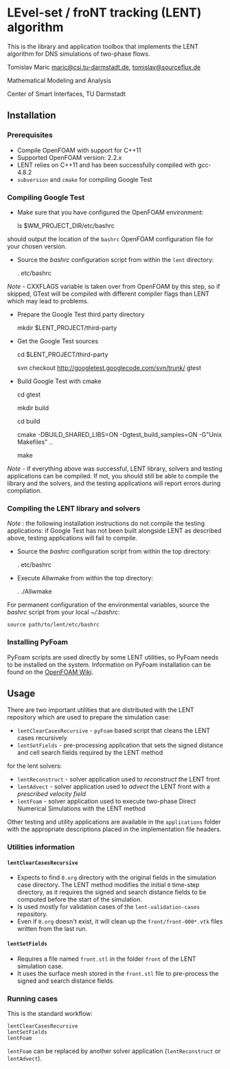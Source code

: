 # LEvel-set / froNT tracking (LENT) algorithm 

This is the library and application toolbox that implements the LENT algorithm for DNS simulations of two-phase flows. 

Tomislav Maric maric@csi.tu-darmstadt.de, tomislav@sourceflux.de

Mathematical Modeling and Analysis

Center of Smart Interfaces, TU Darmstadt

## Installation 

### Prerequisites

* Compile OpenFOAM with support for C++11
* Supported OpenFOAM version: 2.2.x  
* LENT relies on C++11 and has been successfully compiled with gcc-4.8.2
* `subversion` and `cmake` for compiling Google Test 

### Compiling Google Test

* Make sure that you have configured the OpenFOAM environment:

    ls $WM_PROJECT_DIR/etc/bashrc

should output the location of the `bashrc` OpenFOAM configuration file for your chosen version.  

* Source the *bashrc* configuration script from within the `lent` directory:

    . etc/bashrc

*Note* - CXXFLAGS variable is taken over from OpenFOAM by this step, so if skipped, GTest will be compiled with different compiler flags than LENT which may lead to problems.

* Prepare the Google Test third party directory 

    mkdir $LENT_PROJECT/third-party

* Get the Google Test sources 

    cd $LENT_PROJECT/third-party

    svn checkout http://googletest.googlecode.com/svn/trunk/ gtest

* Build Google Test with cmake 

    cd gtest

    mkdir build

    cd build 

    cmake -DBUILD_SHARED_LIBS=ON -Dgtest_build_samples=ON -G"Unix Makefiles" ..

    make


*Note* - if everything above was successful, LENT library, solvers and testing applications can be compiled. If not, you should still be able to compile the library and the solvers, and the testing applications will report errors during compilation.

### Compiling the LENT library and solvers 

*Note* : the following installation instructions do not compile the testing applications: if Google Test has not been built alongside LENT as described above, testing applications will fail to compile. 

* Source the *bashrc* configuration script from within the top directory:

    . etc/bashrc

* Execute Allwmake from within the top directory:

    . ./Allwmake

For permanent configuration of the environmental variables, source the *bashrc* script from your local *~/.bashrc*: 

    source path/to/lent/etc/bashrc

### Installing PyFoam 

PyFoam scripts are used directly by some LENT utilities, so PyFoam needs to be installed on the system. Information on PyFoam installation can be found on the [OpenFOAM Wiki](http://openfoamwiki.net/index.php/Contrib/PyFoam). 

## Usage

There are two important utilities that are distributed with the LENT repository which are used to prepare the simulation case:  

* `lentClearCasesRecursive` - `pyFoam` based script that cleans the LENT cases recursively
* `lentSetFields` - pre-processing application that sets the signed distance and cell search fields required by the LENT method

for the lent solvers:

* `lentReconstruct` - solver application used to *reconstruct* the LENT front 
* `lentAdvect` - solver application used to *advect* the LENT front with a *prescribed velocity field*
* `lentFoam` - solver application used to execute two-phase Direct Numerical Simulations with the LENT method

Other testing and utility applications are available in the `applications` folder with the appropriate descriptions placed in the implementation file headers. 

### Utilities information 

#### `lentClearCasesRecursive` 

* Expects to find `0.org` directory with the original fields in the simulation case directory. The LENT method modifies the initial `0` time-step directory, as it requires the signed and search distance fields to be computed before the start of the simulation. 
* Is used mostly for validation cases of the `lent-validation-cases` repository. 
* Even if `0.org` doesn't exist, it will clean up the `front/front-000*.vtk` files written from the last run. 

#### `lentSetFields` 

* Requires a file named `front.stl` in the folder `front` of the LENT simulation case. 
* It uses the surface mesh stored in the `front.stl` file to pre-process the signed and search distance fields. 


### Running cases

This is the standard workflow: 

    lentClearCasesRecursive
    lentSetFields
    lentFoam 

`lentFoam` can be replaced by another solver application (`lentReconstruct` or `lentAdvect`).

